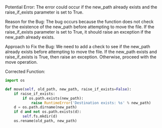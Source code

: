 Potential Error: The error could occur if the new_path already exists and the raise_if_exists parameter is set to True.

Reason for the Bug: The bug occurs because the function does not check for the existence of the new_path before attempting to move the file. If the raise_if_exists parameter is set to True, it should raise an exception if the new_path already exists.

Approach to Fix the Bug: We need to add a check to see if the new_path already exists before attempting to move the file. If the new_path exists and raise_if_exists is True, then raise an exception. Otherwise, proceed with the move operation.

Corrected Function:

```python
import os

def move(self, old_path, new_path, raise_if_exists=False):
    if raise_if_exists:
        if os.path.exists(new_path):
            raise RuntimeError('Destination exists: %s' % new_path)
    d = os.path.dirname(new_path)
    if d and not os.path.exists(d):
        self.fs.mkdir(d)
    os.rename(old_path, new_path)
```